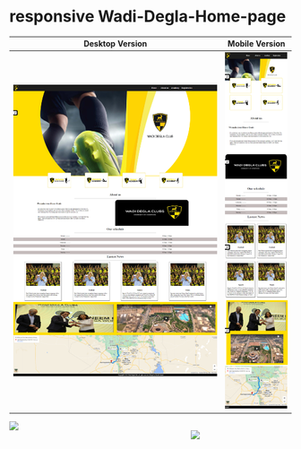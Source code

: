 #  responsive Wadi-Degla-Home-page
Desktop Version             |  Mobile Version
:-------------------------:|:-------------------------:
![](images/desktop-version.png)  |  ![](images/mobile-version.png)

<img align="left" width="650"
src="[https://github.com/ThorayaElsharawy/Constructive-Pixels/blob/master/img/Constructive-Pixels-1.jpg](https://github.com/ShroukMatter/Wadi-Degla-Home-page/blob/main/images/desktop-version.png)">

<img align="right" width="180"
src="[https://github.com/ThorayaElsharawy/Constructive-Pixels/blob/master/img/Constructive-Pixels-2.jpg](https://github.com/ShroukMatter/Wadi-Degla-Home-page/blob/main/images/mobile-version.png)">

